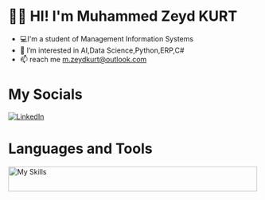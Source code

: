 # 🙋‍♂️ HI! I'm Muhammed Zeyd KURT
- 💻I'm a student of Management Information Systems
- 👀 I’m interested in AI,Data Science,Python,ERP,C#
- 📫 reach me m.zeydkurt@outlook.com


#  My Socials 
[![LinkedIn](https://img.shields.io/badge/LinkedIn-2867B2?style=flat&logo=linkedin&logoColor=white)](https://www.linkedin.com/in/zeyd-kurt/)


#  Languages and Tools
<img src="https://skillicons.dev/icons?i=py,anaconda,c,cs,pycharm,mysql" alt="My Skills" width="500" height="50">


<!---
mzeydkurt/mzeydkurt is a ✨ special ✨ repository because its `README.md` (this file) appears on your GitHub profile.
You can click the Preview link to take a look at your changes.
--->



